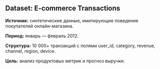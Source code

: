 
## Dataset: E-commerce Transactions

**Источник:** синтетические данные, имитирующие поведение покупателей онлайн-магазина.

**Период:** январь — февраль 2012.

**Структура:** 10 000+ транзакций с полями user_id, category, revenue, channel, region, device.

**Цель:** анализ продуктовых метрик и прогноз выручки.
